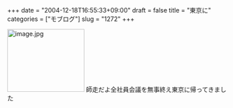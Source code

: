 +++
date = "2004-12-18T16:55:33+09:00"
draft = false
title = "東京に"
categories = ["モブログ"]
slug = "1272"
+++

<img src="http://ieiriblog.jugem.cc/?image=4083" class="pict" width="176" height="144" alt="image.jpg" />
師走だよ全社員会議を無事終え東京に帰ってきました
